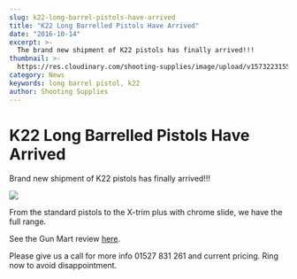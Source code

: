 ```yaml
---
slug: k22-long-barrel-pistols-have-arrived
title: "K22 Long Barrelled Pistols Have Arrived"
date: "2016-10-14"
excerpt: >-
  The brand new shipment of K22 pistols has finally arrived!!!
thumbnail: >-
  https://res.cloudinary.com/shooting-supplies/image/upload/v1573223155/guns/k22_GP.jpg
category: News
keywords: long barrel pistol, k22
author: Shooting Supplies
---
```


# **K22 Long Barrelled Pistols Have Arrived**

Brand new shipment of K22 pistols has finally arrived!!!

![](https://res.cloudinary.com/shooting-supplies/image/upload/v1573223155/guns/k22_GP.jpg)

From the standard pistols to the X-trim plus with chrome slide, we have the full range.

See the Gun Mart review [here](https://www.gunmart.net/gun-reviews/firearms/pistols/grand-power-k22-x-trim-plus).

Please give us a call for more info 01527 831 261 and current pricing. Ring now to avoid disappointment.
